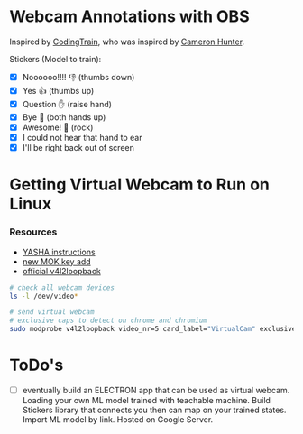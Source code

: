 # Webcam Annotations with OBS

Inspired by [CodingTrain](https://www.youtube.com/watch?v=9z9mbiOZqSs), who was inspired by [Cameron Hunter](https://twitter.com/shiffman/status/1309234059495833600?s=20).

Stickers (Model to train):
- [x] Noooooo!!!!             👎 (thumbs down)
- [x] Yes                     👍 (thumbs up)
- [x] Question                ✋ (raise hand)
- [x] Bye                     🙌 (both hands up)
- [x] Awesome!                🤘 (rock)
- [x] I could not hear that   hand to ear
- [x] I'll be right back      out of screen

# Getting Virtual Webcam to Run on Linux
### Resources
- [YASHA instructions](https://yasha.solutions/virtual-webcam-on-linux/)
- [new MOK key add](https://documentation.commvault.com/commvault/v11/article?p=118661.htm)
- [official v4l2loopback](https://github.com/umlaeute/v4l2loopback)


```bash
# check all webcam devices
ls -l /dev/video*

# send virtual webcam
# exclusive caps to detect on chrome and chromium
sudo modprobe v4l2loopback video_nr=5 card_label="VirtualCam" exclusive_caps=1
```
# ToDo's

- [ ] eventually build an ELECTRON app that can be used as virtual webcam. Loading your own ML model trained with teachable machine. Build Stickers library that connects you then can map on your trained states. Import ML model by link. Hosted on Google Server.
